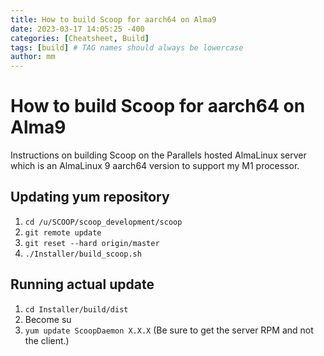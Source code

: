 ```yaml
---
title: How to build Scoop for aarch64 on Alma9
date: 2023-03-17 14:05:25 -400
categories: [Cheatsheet, Build]
tags: [build] # TAG names should always be lowercase
author: mm
---
```

# How to build Scoop for aarch64 on Alma9

Instructions on building Scoop on the Parallels hosted AlmaLinux server which is an AlmaLinux 9 aarch64 version to support my M1 processor.

## Updating yum repository

1.	`cd /u/SCOOP/scoop_development/scoop`
2.	`git remote update`
3.	`git reset --hard origin/master`
4.	`./Installer/build_scoop.sh`

## Running actual update

1.	`cd Installer/build/dist`
2.	Become su
3.	`yum update ScoopDaemon X.X.X` (Be sure to get the server RPM and not the client.)
